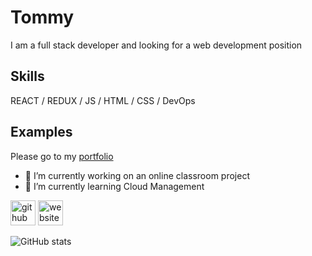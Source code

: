 # Tommy
I am a full stack developer and looking for a web development position

## Skills 

REACT / REDUX / JS / HTML / CSS / DevOps

## Examples
Please go to my [portfolio](https://tommy-yoon.github.io/)  

- 🔭 I’m currently working on an online classroom project 
- 🌱 I’m currently learning Cloud Management 


[<img src='https://cdn.jsdelivr.net/npm/simple-icons@3.0.1/icons/github.svg' alt='github' height='40'>](https://github.com/tommy-yoon)  [<img src='https://cdn.jsdelivr.net/npm/simple-icons@3.0.1/icons/icloud.svg' alt='website' height='40'>](https://tommy-yoon.github.io/)  

![GitHub stats](https://github-readme-stats.vercel.app/api?username=tommy-yoon&show_icons=true&count_private=true)  


